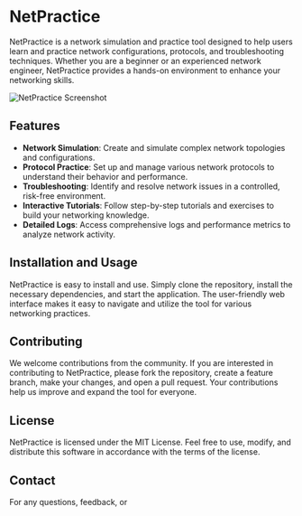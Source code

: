 # NetPractice

NetPractice is a network simulation and practice tool designed to help users learn and practice network configurations, protocols, and troubleshooting techniques. Whether you are a beginner or an experienced network engineer, NetPractice provides a hands-on environment to enhance your networking skills.

![NetPractice Screenshot](https://miro.medium.com/v2/resize:fit:1200/1*bPW69syx4qbQ6l2heZ38SA.png)

## Features

- **Network Simulation**: Create and simulate complex network topologies and configurations.
- **Protocol Practice**: Set up and manage various network protocols to understand their behavior and performance.
- **Troubleshooting**: Identify and resolve network issues in a controlled, risk-free environment.
- **Interactive Tutorials**: Follow step-by-step tutorials and exercises to build your networking knowledge.
- **Detailed Logs**: Access comprehensive logs and performance metrics to analyze network activity.

## Installation and Usage

NetPractice is easy to install and use. Simply clone the repository, install the necessary dependencies, and start the application. The user-friendly web interface makes it easy to navigate and utilize the tool for various networking practices.

## Contributing

We welcome contributions from the community. If you are interested in contributing to NetPractice, please fork the repository, create a feature branch, make your changes, and open a pull request. Your contributions help us improve and expand the tool for everyone.

## License

NetPractice is licensed under the MIT License. Feel free to use, modify, and distribute this software in accordance with the terms of the license.

## Contact

For any questions, feedback, or
